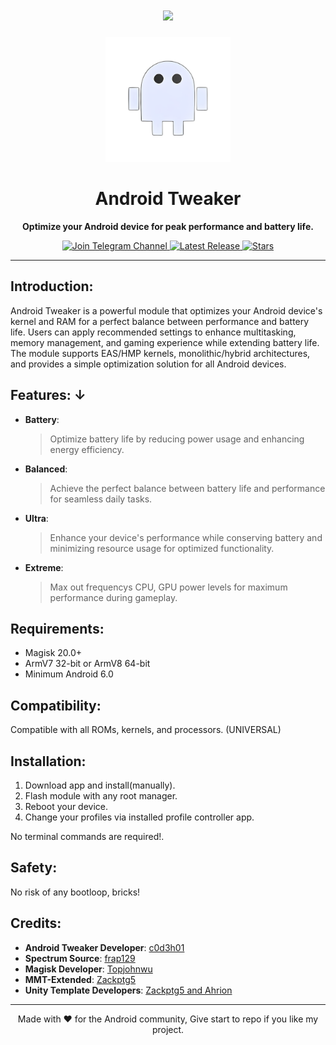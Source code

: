 
<h1 align="center">
    <img src="https://readme-typing-svg.herokuapp.com/?font=Righteous&size=50&center=true&vCenter=true&width=1500&height=75&duration=2900&lines=Hellow!;Welcome+to+Andorid+tweaker+repo;If+you+like+give+star+to+repo" />
</h1>

<p align="center">
  <a href="https://t.me/AndroidTweaker">
    <img src="https://github.com/C0d3h01/AndroidTweaker/blob/master/.img/android.jpg" alt="Android Tweaker" width="200">
  </a>
</p>

<h1 align="center">Android Tweaker</h1>

<p align="center">
  <strong> Optimize your Android device for peak performance and battery life.</strong>
</p>

<p align="center">
  <a href="https://t.me/Android Tweaker">
    <img src="https://img.shields.io/badge/Join-Telegram%20Channel-red.svg?logo=Telegram" alt="Join Telegram Channel">
  </a>
  <a href="https://github.com/c0d3h01/AndroidTweaker/releases/latest">
    <img src="https://img.shields.io/github/v/release/c0d3h01/AndroidTweaker?color=brightgreen&label=Latest%20Release" alt="Latest Release">
  </a>
  <a href="https://github.com/c0d3h01/AndroidTweaker/stargazers">
    <img src="https://img.shields.io/github/stars/c0d3h01/AndroidTweaker.svg?style=flat&label=Stars" alt="Stars">
  </a>
</p>

<hr>

## Introduction:

Android Tweaker is a powerful module that optimizes your Android device's kernel and RAM for a perfect balance between performance and battery life. Users can apply recommended settings to enhance multitasking, memory management, and gaming experience while extending battery life. The module supports EAS/HMP kernels, monolithic/hybrid architectures, and provides a simple optimization solution for all Android devices.

## Features: ↓
- **Battery**:

  > Optimize battery life by reducing power usage and enhancing energy efficiency.

- **Balanced**:

  > Achieve the perfect balance between battery life and performance for seamless daily tasks.

- **Ultra**:

  > Enhance your device's performance while conserving battery and minimizing resource usage for optimized functionality.

- **Extreme**:
  
  > Max out frequencys CPU, GPU power levels for maximum performance during gameplay.

## Requirements:

- Magisk 20.0+
- ArmV7 32-bit or ArmV8 64-bit
- Minimum Android 6.0

## Compatibility:

Compatible with all ROMs, kernels, and processors. (UNIVERSAL)

## Installation:

1. Download app and install(manually).
2. Flash module with any root manager.
3. Reboot your device.
4. Change your profiles via installed profile controller app.

No terminal commands are required!.

## Safety:

No risk of any bootloop, bricks!

## Credits:

- **Android Tweaker Developer**: [c0d3h01](https://t.me/c0d3h01)
- **Spectrum Source**: [frap129](https://github.com/frap129)
- **Magisk Developer**: [Topjohnwu](https://forum.xda-developers.com/apps/magisk/official-magisk-v7-universal-systemless-t3473445)
- **MMT-Extended**: [Zackptg5](https://forum.xda-developers.com/apps/magisk/magisk-module-template-extended-mmt-ex-t4029819)
- **Unity Template Developers**: [Zackptg5 and Ahrion](https://forum.xda-developers.com/android/software/module-audio-modification-library-t3579612)

---

<p align="center">
  Made with ❤️ for the Android community, Give start to repo if you like my project.
</p>
